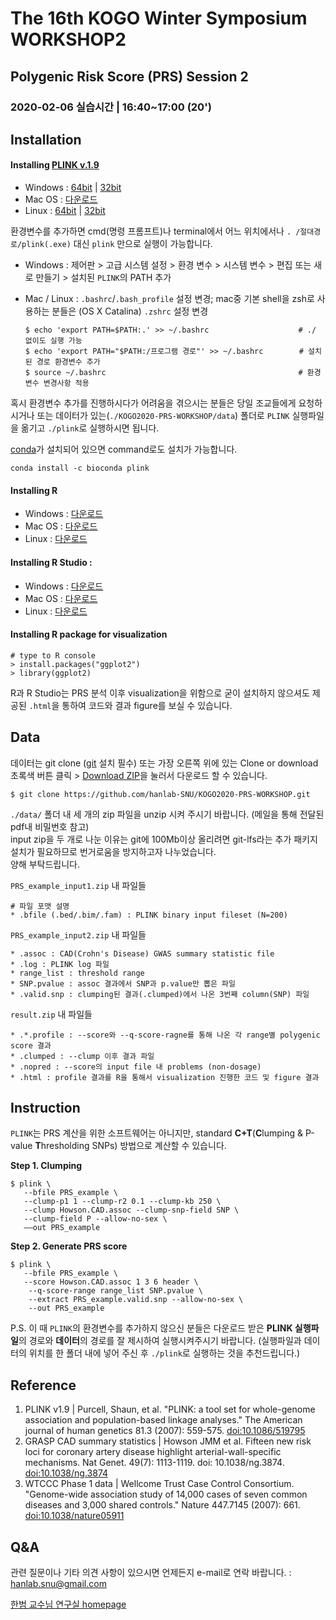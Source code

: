# The 16th KOGO Winter Symposium WORKSHOP2
## Polygenic Risk Score (PRS) Session 2
### 2020-02-06 실습시간 | 16:40~17:00 (20')

Installation
--------------------------------------------------------
#### Installing [PLINK v.1.9](https://www.cog-genomics.org/plink2)
 * Windows : [64bit](http://s3.amazonaws.com/plink1-assets/plink_win64_20200121.zip) |  [32bit](http://s3.amazonaws.com/plink1-assets/plink_win32_20200121.zip)
 * Mac OS : [다운로드](http://s3.amazonaws.com/plink1-assets/plink_mac_20200121.zip)
 * Linux : [64bit](http://s3.amazonaws.com/plink1-assets/plink_linux_x86_64_20200121.zip) |  [32bit](http://s3.amazonaws.com/plink1-assets/plink_linux_i686_20200121.zip)

환경변수를 추가하면 cmd(명령 프롬프트)나 terminal에서 어느 위치에서나 `. /절대경로/plink(.exe)` 대신 `plink` 만으로 실행이 가능합니다.


 * Windows : 제어판 > 고급 시스템 설정 > 환경 변수 > 시스템 변수 > 편집 또는 새로 만들기 > 설치된 `PLINK`의 PATH 추가
 * Mac / Linux : `.bashrc`/`.bash_profile` 설정 변경;
                 mac중 기본 shell을 zsh로 사용하는 분들은 (OS X Catalina) `.zshrc` 설정 변경
 
   ```
   $ echo 'export PATH=$PATH:.' >> ~/.bashrc                    # ./ 없이도 실행 가능
   $ echo 'export PATH="$PATH:/프로그램 경로"' >> ~/.bashrc        # 설치된 경로 환경변수 추가
   $ source ~/.bashrc                                           # 환경변수 변경사항 적용
   ```
혹시 환경변수 추가를 진행하시다가 어려움을 겪으시는 분들은 당일 조교들에게 요청하시거나 또는 데이터가 있는(`./KOGO2020-PRS-WORKSHOP/data`) 폴더로 `PLINK` 실행파일을 옮기고 `./plink`로 실행하시면 됩니다.

 [conda](https://docs.anaconda.com/anaconda/install/)가 설치되어 있으면 command로도 설치가 가능합니다.

`conda install -c bioconda plink`

#### Installing R
 * Windows : [다운로드](https://cran.r-project.org/bin/windows/base/R-3.6.2-win.exe)
 * Mac OS : [다운로드](https://cran.r-project.org/bin/macosx/R-3.6.2.pkg)
 * Linux : [다운로드](https://cran.r-project.org/bin/linux/)

#### Installing R Studio : 
 * Windows : [다운로드](https://download1.rstudio.org/desktop/windows/RStudio-1.2.5033.exe)
 * Mac OS : [다운로드](https://download1.rstudio.org/desktop/macos/RStudio-1.2.5033.dmg)
 * Linux : [다운로드](https://rstudio.com/products/rstudio/download/#download)

#### Installing R package for visualization
```
# type to R console
> install.packages("ggplot2")
> library(ggplot2)
```

R과 R Studio는 PRS 분석 이후 visualization을 위함으로 굳이 설치하지 않으셔도 제공된 `.html`을 통하여 코드와 결과 figure를 보실 수 있습니다.


Data
--------------------------------------------------------
데이터는 git clone ([git](https://git-scm.com/book/ko/v2/%EC%8B%9C%EC%9E%91%ED%95%98%EA%B8%B0-Git-%EC%84%A4%EC%B9%98) 설치 필수) 또는 가장 오른쪽 위에 있는 Clone or download 초록색 버튼 클릭 > [Download ZIP](https://github.com/hanlab-SNU/KOGO2020-PRS-WORKSHOP/archive/master.zip)을 눌러서 다운로드 할 수 있습니다.

`$ git clone https://github.com/hanlab-SNU/KOGO2020-PRS-WORKSHOP.git`

`./data/` 폴더 내 세 개의 zip 파일을 unzip 시켜 주시기 바랍니다. (메일을 통해 전달된 pdf내 비밀번호 참고)  
input zip을 두 개로 나눈 이유는 git에 100Mb이상 올리려면 git-lfs라는 추가 패키지 설치가 필요하므로 번거로움을 방지하고자 나누었습니다.  
양해 부탁드립니다.  

`PRS_example_input1.zip` 내 파일들
 ```
 # 파일 포맷 설명
 * .bfile (.bed/.bim/.fam) : PLINK binary input fileset (N=200)
 ```

`PRS_example_input2.zip` 내 파일들
 ```
 * .assoc : CAD(Crohn's Disease) GWAS summary statistic file
 * .log : PLINK log 파일
 * range_list : threshold range
 * SNP.pvalue : assoc 결과에서 SNP과 p.value만 뽑은 파일
 * .valid.snp : clumping된 결과(.clumped)에서 나온 3번째 column(SNP) 파일
 ```
 
`result.zip` 내 파일들
 ```
 * .*.profile : --score와 --q-score-ragne를 통해 나온 각 range별 polygenic score 결과
 * .clumped : --clump 이후 결과 파일
 * .nopred : --score의 input file 내 problems (non-dosage)
 * .html : profile 결과를 R을 통해서 visualization 진행한 코드 및 figure 결과
 ```
 
Instruction
--------------------------------------------------------
`PLINK`는 PRS 계산을 위한 소프트웨어는 아니지만, standard **C+T**(**C**lumping & P-value **T**hresholding SNPs) 방법으로 계산할 수 있습니다.

**Step 1. Clumping**
 ```
 $ plink \
    --bfile PRS_example \
    --clump-p1 1 --clump-r2 0.1 --clump-kb 250 \
    --clump Howson.CAD.assoc --clump-snp-field SNP \
    --clump-field P --allow-no-sex \
    ––out PRS_example
 ```

**Step 2. Generate PRS score**
 ```
 $ plink \
    --bfile PRS_example \
    --score Howson.CAD.assoc 1 3 6 header \
     --q-score-range range_list SNP.pvalue \
     --extract PRS_example.valid.snp --allow-no-sex \
     --out PRS_example
 ```

P.S. 이 때 `PLINK`의 환경변수를 추가하지 않으신 분들은 다운로드 받은 **PLINK 실행파일**의 경로와 **데이터**의 경로를 잘 제시하여 실행시켜주시기 바랍니다.
(실행파일과 데이터의 위치를 한 폴더 내에 넣어 주신 후 `./plink`로 실행하는 것을 추천드립니다.)

Reference
--------------------------------------------------------
1. PLINK v1.9 | Purcell, Shaun, et al. "PLINK: a tool set for whole-genome association and population-based linkage analyses." The American journal of human genetics 81.3 (2007): 559-575. [doi:10.1086/519795](https://doi.org/10.1086/519795)
2. GRASP CAD summary statistics | Howson JMM et al. Fifteen new risk loci for coronary artery disease highlight arterial-wall-specific mechanisms. Nat Genet. 49(7): 1113-1119. doi: 10.1038/ng.3874. [doi:10.1038/ng.3874](https://10.1038/ng.3874)
3. WTCCC Phase 1 data | Wellcome Trust Case Control Consortium. "Genome-wide association study of 14,000 cases of seven common diseases and 3,000 shared controls." Nature 447.7145 (2007): 661. [doi:10.1038/nature05911](https://doi.org/10.1038/nature05911)

Q&A
--------------------------------------------------------
관련 질문이나 기타 의견 사항이 있으시면 언제든지 e-mail로 연락 바랍니다. : [hanlab.snu@gmail.com](mailto:hanlab.snu@gmail.com)

[한범 교수님 연구실 homepage](http://hanlab.snu.ac.kr/)
